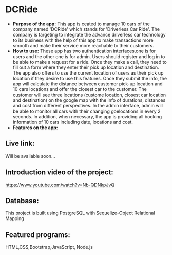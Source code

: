 # DCRide
* **Purpose of the app:** 
   This app is ceated to manage 10 cars of the company named 'DCRide' which stands for 'Driverless Car Ride'. The company is targeting to integrate the advance driverless car technology to its business with the help of this app to make transactions more smooth and make their service more reachable to their customers.
* **How to use:**
   These app has two authentication interfaces,one is for users and the other one is for admin. Users should register and log in to be able to make a request for a ride. Once they make a call, they need to fill out a form where they enter their pick up location and destination. The app also offers to use the current location of users as their pick up location if they desire to use this features. Once they submit the info, the app will calculate the distance between customer pick-up location and 10 cars locations and offer the closest car to the customer. The customer will see three locations (custome location, closest car location and destination) on the google map with the info of durations, distances and cost from different perspectives.
   In the admin interface, admin will be able to monitor all cars with their changing goelocations in every 2 seconds. In addition, when necessary, the app is providing all booking information of 10 cars including date, locations and cost.
* **Features on the app:**
    
   
## Live link: 
Will be available soon...

## Introduction video of the project: 
https://www.youtube.com/watch?v=Nb-QDNkpJvQ

## Database: 
This project is built using PostgreSQL with Sequelize-Object Relational Mapping
## Featured programs: 
HTML,CSS,Bootstrap,JavaScript, Node.js
